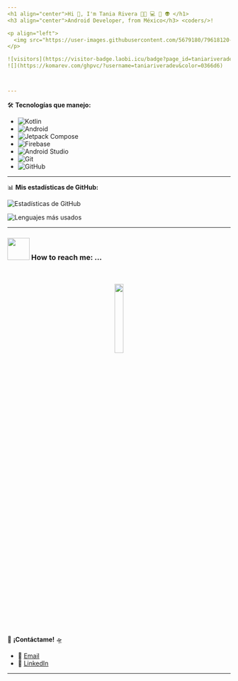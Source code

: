 ```yaml
---
<h1 align="center">Hi 👋, I'm Tania Rivera 👩‍💻 💻 📲 👽 </h1>
<h3 align="center">Android Developer, from México</h3> <𝚌𝚘𝚍𝚎𝚛𝚜/>!

<p align="left">
  <img src="https://user-images.githubusercontent.com/5679180/79618120-0daffb80-80be-11ea-819e-d2b0fa904d07.gif" width="27px">
</p>

![visitors](https://visitor-badge.laobi.icu/badge?page_id=taniariveradev.taniariveradev)
![](https://komarev.com/ghpvc/?username=taniariveradev&color=0366d6)



---
```


🛠️ **Tecnologías que manejo:**
- ![Kotlin](https://img.shields.io/badge/Kotlin-B125EA?style=for-the-badge&logo=kotlin&logoColor=white)
- ![Android](https://img.shields.io/badge/Android-3DDC84?style=for-the-badge&logo=android&logoColor=white)
- ![Jetpack Compose](https://img.shields.io/badge/Jetpack_Compose-4285F4?style=for-the-badge&logo=android&logoColor=white)
- ![Firebase](https://img.shields.io/badge/Firebase-FFCA28?style=for-the-badge&logo=firebase&logoColor=black)
- ![Android Studio](https://img.shields.io/badge/Android_Studio-3DDC84?style=for-the-badge&logo=android-studio&logoColor=white)
- ![Git](https://img.shields.io/badge/Git-F05032?style=for-the-badge&logo=git&logoColor=white)
- ![GitHub](https://img.shields.io/badge/GitHub-100000?style=for-the-badge&logo=github&logoColor=white)

---

📊 **Mis estadísticas de GitHub:**

![Estadísticas de GitHub](https://github-readme-stats.vercel.app/api?username=taniariveradev&show_icons=true&theme=dark&hide_border=true&bg_color=0D1117&title_color=00FF00&icon_color=00FF00&text_color=FFFFFF)

![Lenguajes más usados](https://github-readme-stats.vercel.app/api/top-langs/?username=taniariveradev&layout=compact&theme=dark&hide_border=true&bg_color=0D1117&title_color=00FF00&text_color=FFFFFF)

---

### <img src="https://raw.githubusercontent.com/alexnaiman/alexnaiman/master/resources/bongocat.gif" width="50px" /> How to reach me: ...
<p align="center">

<p align="center">
  <br/>
   <br/>
  <img src="https://media.giphy.com/media/jpVnC65DmYeyRL4LHS/giphy.gif" width="20%">
</p>

👾 **¡Contáctame!** 🛸
- 📧 [Email](mailto:tu@email.com)
- 💼 [LinkedIn](enlace)

---








<!--
**taniariveradev/taniariveradev** is a ✨ _special_ ✨ repository because its `README.md` (this file) appears on your GitHub profile.

Here are some ideas to get you started:

- 🔭 I’m currently working on ...
- 🌱 I’m currently learning ...
- 👯 I’m looking to collaborate on ...
- 🤔 I’m looking for help with ...
- 💬 Ask me about ...
- 📫 How to reach me: ...
- 😄 Pronouns: ...
- ⚡ Fun fact: ...
-->
